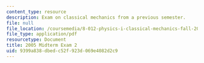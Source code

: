 ```yaml
---
content_type: resource
description: Exam on classical mechanics from a previous semester.
file: null
file_location: /coursemedia/8-012-physics-i-classical-mechanics-fall-2008/9399a838dbedc52f923d069e4082d2c9_exam2.pdf
file_type: application/pdf
resourcetype: Document
title: 2005 Midterm Exam 2
uid: 9399a838-dbed-c52f-923d-069e4082d2c9
---
```

